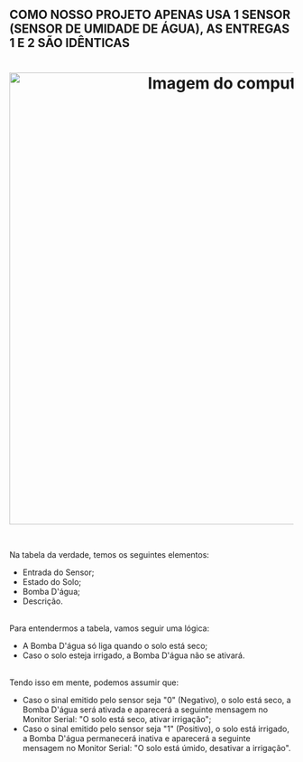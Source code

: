 ## COMO NOSSO PROJETO APENAS USA 1 SENSOR (SENSOR DE UMIDADE DE ÁGUA), AS ENTREGAS 1 E 2 SÃO IDÊNTICAS
<h1>
<p align="center">
    <img src="https://github.com/user-attachments/assets/a6a7fd0e-1ed6-4535-9329-196669aa2cb7" alt="Imagem do computador" width="800" />
</p>
</h1>

<br>Na tabela da verdade, temos os seguintes elementos:</br>
- Entrada do Sensor;
- Estado do Solo;
- Bomba D'água;
- Descrição.

<br>Para entendermos a tabela, vamos seguir uma lógica:</br>
- A Bomba D'água só liga quando o solo está seco;
- Caso o solo esteja irrigado, a Bomba D'água não se ativará.

<br>Tendo isso em mente, podemos assumir que:</br>
- Caso o sinal emitido pelo sensor seja "0" (Negativo), o solo está seco, a Bomba D'água será ativada e aparecerá a seguinte mensagem no Monitor Serial: "O solo está seco, ativar irrigação";
- Caso o sinal emitido pelo sensor seja "1" (Positivo), o solo está irrigado, a Bomba D'água permanecerá inativa e aparecerá a seguinte mensagem no Monitor Serial: "O solo está úmido, desativar a irrigação".

